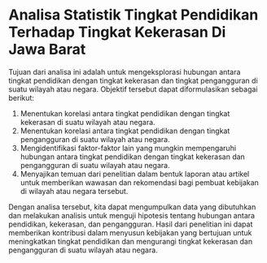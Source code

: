 # Analisa Statistik Tingkat Pendidikan Terhadap Tingkat Kekerasan Di Jawa Barat  

Tujuan dari analisa ini adalah untuk mengeksplorasi hubungan antara tingkat pendidikan dengan tingkat kekerasan dan tingkat pengangguran di suatu wilayah atau negara. Objektif tersebut dapat diformulasikan sebagai berikut:  

1. Menentukan korelasi antara tingkat pendidikan dengan tingkat kekerasan di suatu wilayah atau negara.
2. Menentukan korelasi antara tingkat pendidikan dengan tingkat pengangguran di suatu wilayah atau negara.
3. Mengidentifikasi faktor-faktor lain yang mungkin mempengaruhi hubungan antara tingkat pendidikan dengan tingkat kekerasan dan pengangguran di suatu wilayah atau negara.
4. Menyajikan temuan dari penelitian dalam bentuk laporan atau artikel untuk memberikan wawasan dan rekomendasi bagi pembuat kebijakan di wilayah atau negara tersebut.

Dengan analisa tersebut, kita dapat mengumpulkan data yang dibutuhkan dan melakukan analisis untuk menguji hipotesis tentang hubungan antara pendidikan, kekerasan, dan pengangguran. Hasil dari penelitian ini dapat memberikan kontribusi dalam menyusun kebijakan yang bertujuan untuk meningkatkan tingkat pendidikan dan mengurangi tingkat kekerasan dan pengangguran di suatu wilayah atau negara.
